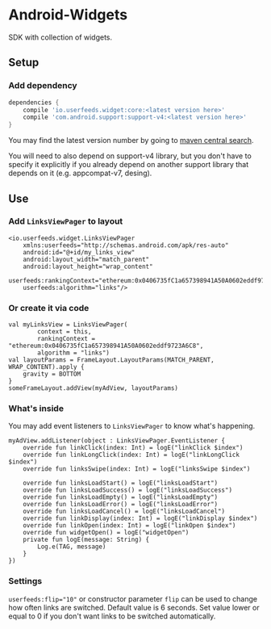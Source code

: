 # Android-Widgets

SDK with collection of widgets.

## Setup

### Add dependency

```groovy
dependencies {
    compile 'io.userfeeds.widget:core:<latest version here>'
    compile 'com.android.support:support-v4:<latest version here>'
}
```

You may find the latest version number by going to [maven central search](http://search.maven.org/#search|ga|1|g%3A%22io.userfeeds.widget%22).

You will need to also depend on support-v4 library, but you don't have to specify it explicitly if you already depend on another support library that depends on it (e.g. appcompat-v7, desing).

## Use

### Add `LinksViewPager` to layout

```
<io.userfeeds.widget.LinksViewPager
    xmlns:userfeeds="http://schemas.android.com/apk/res-auto"
    android:id="@+id/my_links_view"
    android:layout_width="match_parent"
    android:layout_height="wrap_content"
    userfeeds:rankingContext="ethereum:0x0406735fC1a657398941A50A0602eddf9723A6C8"
    userfeeds:algorithm="links"/>
```


### Or create it via code

```
val myLinksView = LinksViewPager(
        context = this,
        rankingContext = "ethereum:0x0406735fC1a657398941A50A0602eddf9723A6C8",
        algorithm = "links")
val layoutParams = FrameLayout.LayoutParams(MATCH_PARENT, WRAP_CONTENT).apply {
    gravity = BOTTOM
}
someFrameLayout.addView(myAdView, layoutParams)
```

### What's inside

You may add event listeners to `LinksViewPager` to know what's happening.

```
myAdView.addListener(object : LinksViewPager.EventListener {
    override fun linkClick(index: Int) = logE("linkClick $index")
    override fun linkLongClick(index: Int) = logE("linkLongClick $index")
    override fun linksSwipe(index: Int) = logE("linksSwipe $index")

    override fun linksLoadStart() = logE("linksLoadStart")
    override fun linksLoadSuccess() = logE("linksLoadSuccess")
    override fun linksLoadEmpty() = logE("linksLoadEmpty")
    override fun linksLoadError() = logE("linksLoadError")
    override fun linksLoadCancel() = logE("linksLoadCancel")
    override fun linkDisplay(index: Int) = logE("linkDisplay $index")
    override fun linkOpen(index: Int) = logE("linkOpen $index")
    override fun widgetOpen() = logE("widgetOpen")
    private fun logE(message: String) {
        Log.e(TAG, message)
    }
})
```

### Settings

`userfeeds:flip="10"` or constructor parameter `flip` can be used to change how often links are switched. Default value is 6 seconds. Set value lower or equal to 0 if you don't want links to be switched automatically.
